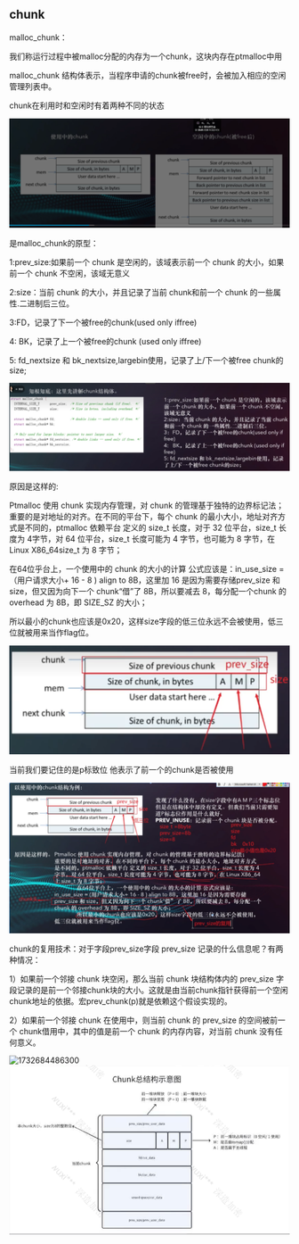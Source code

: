 ## chunk

malloc_chunk：

我们称运行过程中被malloc分配的内存为一个chunk，这块内存在ptmalloc中用

malloc_chunk 结构体表示，当程序申请的chunk被free时，会被加入相应的空闲管理列表中。

chunk在利用时和空闲时有着两种不同的状态

![image-20241126140117125](./图片/image-20241126140117125.png)

是malloc_chunk的原型：

1:prev_size:如果前一个 chunk 是空闲的，该域表示前一个 chunk 的大小，如果前一个 chunk 不空闲，该域无意义

2:size：当前 chunk 的大小，并且记录了当前 chunk和前一个 chunk 的一些属性.二进制后三位。

3:FD，记录了下一个被free的chunk(used only iffree)

4: BK，记录了上一个被free的chunk (used only iffree)

5: fd_nextsize 和 bk_nextsize,largebin使用，记录了上/下一个被free chunk的size;

![image-20241126140756191](./图片/image-20241126140756191.png)

原因是这样的:

Ptmalloc 使用 chunk 实现内存管理，对 chunk 的管理基于独特的边界标记法；重要的是对地址的对齐。在不同的平台下，每个 chunk 的最小大小，地址对齐方式是不同的，ptmalloc 依赖平台 定义的 size_t 长度，对于 32 位平台，size_t 长度为 4字节，对 64 位平台，size_t 长度可能为 4 字节，也可能为 8 字节，在 Linux X86_64size_t 为 8 字节；

在64位乎台上，一个使用中的 chunk 的大小的计算 公式应该是：in_use_size = （用户请求大小+ 16 - 8 ) align to 8B，这里加 16 是因为需要存储prev_size 和 size，但又因为向下一个 chunk“借”了 8B，所以要减去 8，每分配一个chunk 的 overhead 为 8B，即 SIZE_SZ 的大小；

所以最小的chunk也应该是0x20，这样size字段的低三位永远不会被使用，低三位就被用来当作flag位。

![image-20241126141525095](./图片/image-20241126141525095.png)

当前我们要记住的是p标致位 他表示了前一个的chunk是否被使用

![image-20241126142054784](./图片/image-20241126142054784.png)

chunk的复用技术：对于字段prev_size字段 prev_size 记录的什么信息呢？有两种情况：

1）如果前一个邻接 chunk 块空闲，那么当前 chunk 块结构体内的 prev_size 字段记录的是前一个邻接chunk块的大小。这就是由当前chunk指针获得前一个空闲chunk地址的依据。宏prev_chunk(p)就是依赖这个假设实现的。

2）如果前一个邻接 chunk 在使用中，则当前 chunk 的 prev_size 的空间被前一个 chunk借用中，其中的值是前一个 chunk 的内存内容，对当前 chunk 没有任何意义。

![1732684486300](./图片/1732684486300.jpg)![image-20241127131548237](./图片/image-20241127131548237.png)